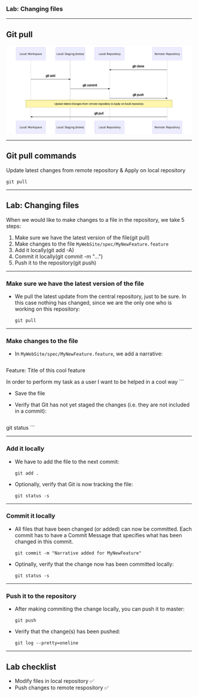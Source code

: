 ### Lab: Changing files

<!-- .slide: class="is-lab" -->

---

## Git pull

![Git pull](../../img/git-commands/pull.svg)

<!-- ``` mermaid
sequenceDiagram
    participant lw as Local: Workspace
    participant ls  as Local: Staging (index)
    participant lr as Local: Repository
    participant rr as Remote: Repository
    #Note over rr,lr: Create a copy of an remote repository
    rr->>lr: git clone
    #Note over lw,lr: Switch to another branch on local workspace
    #lr->>lw: git checkout
    #Note over lw,ls: A new files
    lw->>ls: git add
    #Note over ls,lr: Persist changes in local repository
    ls->>lr: git commit
    #Note over lr,rr: Persist changes in remote repository
    lr->>rr: git push
    #Note over lr,rr: Update latest changes from remote repository
    #rr->>lr: git fetch
    Note over lw,rr: Update latest changes from remote repository & Apply on local repository
    rr->>lw: git pull
``` -->

---

## Git pull commands

Update latest changes from remote repository & Apply on local repository
```
git pull
```

---

## Lab: Changing files

When we would like to make changes to a file in the repository, we take 5 steps: 

1. Make sure we have the latest version of the file(git pull) 
2. Make changes to the file `MyWebSite/spec/MyNewFeature.feature`
3. Add it locally(git add -A) 
4. Commit it locally(git commit -m "...") 
5. Push it to the repository(git push)

---

### Make sure we have the latest version of the file

- We pull the latest update from the central repository, just to be sure. In this case nothing has changed, since we are the only one who is working on this repository: 

    ```
    git pull 
    ```

---
 
### Make changes to the file 

- In `MyWebSite/spec/MyNewFeature.feature`, we add a narrative: 

    ```
Feature: Title of this cool feature 

In order to perform my task 
as a user 
I want to be helped in a cool way 
    ```

- Save the file

- Verify that Git has not yet staged the changes (i.e. they are not included in a commit): 

    ```
git status
    ```
 
---

### Add it locally 

- We have to add the file to the next commit: 

    ```
    git add .
    ```

- Optionally, verify that Git is now tracking the file: 

    ```
    git status -s
    ```
 
---

### Commit it locally 

- All files that have been changed (or added) can now be committed. Each commit has to have a Commit Message that specifies what has been changed in this commit. 

    ```
    git commit -m "Narrative added for MyNewFeature" 
    ```

- Optinally, verify that the change now has been committed locally: 

    ```
    git status -s
    ```

---

### Push it to the repository 

- After making commiting the change locally, you can push it to master: 

    ```
    git push 
    ```
 
- Verify that the change(s) has been pushed: 

    ```
    git log --pretty=oneline
    ```

---

## Lab checklist

- Modify files in local repository ✅
- Push changes to remote respository ✅